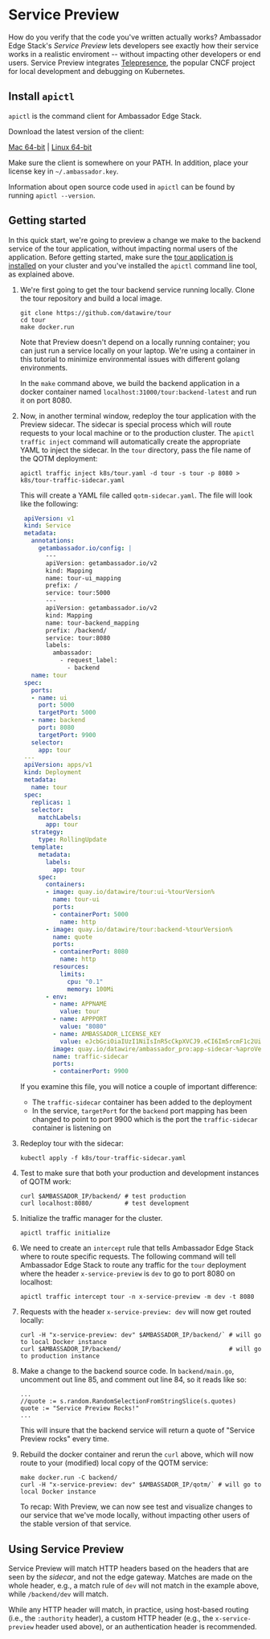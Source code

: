 # Service Preview


How do you verify that the code you've written actually works? Ambassador Edge Stack's *Service Preview* lets developers see exactly how their service works in a realistic enviroment -- without impacting other developers or end users. Service Preview integrates [Telepresence](https://www.telepresence.io), the popular CNCF project for local development and debugging on Kubernetes.



## Install `apictl`


`apictl` is the command client for Ambassador Edge Stack.


Download the latest version of the client:

<a class="apictl-dl" href="https://s3.amazonaws.com/datawire-static-files/apictl/%aproVersion%/darwin/amd64/apictl">Mac 64-bit</a> |
<a class="apictl-linux-dl" href="https://s3.amazonaws.com/datawire-static-files/apictl/%aproVersion%/linux/amd64/apictl">Linux 64-bit</a>

Make sure the client is somewhere on your PATH. In addition, place your license key in `~/.ambassador.key`.

Information about open source code used in `apictl` can be found by running `apictl --version`.

## Getting started

In this quick start, we're going to preview a change we make to the backend service of the tour application, without impacting normal users of the application. Before getting started, make sure the [tour application is installed](https://www.getambassador.io/user-guide/getting-started#3-creating-your-first-service) on your cluster and you've installed the `apictl` command line tool, as explained above.

1. We're first going to get the tour backend service running locally. Clone the tour repository and build a local image.

    ```
    git clone https://github.com/datawire/tour
    cd tour
    make docker.run
    ```

    Note that Preview doesn't depend on a locally running container; you can just run a service locally on your laptop. We're using a container in this tutorial to minimize environmental issues with different golang environments.

    In the `make` command above, we build the backend application in a docker container named `localhost:31000/tour:backend-latest` and run it on port 8080.

2. Now, in another terminal window, redeploy the tour application with the Preview sidecar. The sidecar is special process which will route requests to your local machine or to the production cluster. The `apictl traffic inject` command will automatically create the appropriate YAML to inject the sidecar. In the `tour` directory, pass the file name of the QOTM deployment:

   ```
   apictl traffic inject k8s/tour.yaml -d tour -s tour -p 8080 > k8s/tour-traffic-sidecar.yaml
   ```

   This will create a YAML file called `qotm-sidecar.yaml`. The file will look like the following:

   ```yaml
    apiVersion: v1
    kind: Service
    metadata:
      annotations:
        getambassador.io/config: |
          ---
          apiVersion: getambassador.io/v2
          kind: Mapping
          name: tour-ui_mapping
          prefix: /
          service: tour:5000
          ---
          apiVersion: getambassador.io/v2
          kind: Mapping
          name: tour-backend_mapping
          prefix: /backend/
          service: tour:8080
          labels:
            ambassador:
              - request_label:
                - backend
      name: tour
    spec:
      ports:
      - name: ui
        port: 5000
        targetPort: 5000
      - name: backend
        port: 8080
        targetPort: 9900
      selector:
        app: tour
    ---
    apiVersion: apps/v1
    kind: Deployment
    metadata:
      name: tour
    spec:
      replicas: 1
      selector:
        matchLabels:
          app: tour
      strategy:
        type: RollingUpdate
      template:
        metadata:
          labels:
            app: tour
        spec:
          containers:
          - image: quay.io/datawire/tour:ui-%tourVersion%
            name: tour-ui
            ports:
            - containerPort: 5000
              name: http
          - image: quay.io/datawire/tour:backend-%tourVersion%
            name: quote
            ports:
            - containerPort: 8080
              name: http
            resources:
              limits:
                cpu: "0.1"
                memory: 100Mi
          - env:
            - name: APPNAME
              value: tour
            - name: APPPORT
              value: "8080"
            - name: AMBASSADOR_LICENSE_KEY
              value: eJcbGciOiaIUzI1NiIsInR5cCkpXVCJ9.eCI6Im5rcmF1c2UiLCJleHAiOjE1Nzg0MTg4ODZ9.S_6-zdPyy4z1N4Jmo5e4A7fME4CbQVL_13ikw
            image: quay.io/datawire/ambassador_pro:app-sidecar-%aproVersion%
            name: traffic-sidecar
            ports:
            - containerPort: 9900
   ```

   If you examine this file, you will notice a couple of important difference:
   - The `traffic-sidecar` container has been added to the deployment
   - In the service, `targetPort` for the `backend` port mapping has been changed to point to port 9900 which is the port the `traffic-sidecar` container is listening on

4. Redeploy tour with the sidecar:

   ```
   kubectl apply -f k8s/tour-traffic-sidecar.yaml
   ```

5. Test to make sure that both your production and development instances of QOTM work:

    ```
    curl $AMBASSADOR_IP/backend/ # test production
    curl localhost:8080/         # test development
    ```

6. Initialize the traffic manager for the cluster.

    ```
    apictl traffic initialize
    ```


7. We need to create an `intercept` rule that tells Ambassador Edge Stack where to route specific requests. The following command will tell Ambassador Edge Stack to route any traffic for the `tour` deployment where the header `x-service-preview` is `dev` to go to port 8080 on localhost:



    ```
    apictl traffic intercept tour -n x-service-preview -m dev -t 8080
    ```

8. Requests with the header `x-service-preview: dev` will now get routed locally:

    ```
    curl -H "x-service-preview: dev" $AMBASSADOR_IP/backend/` # will go to local Docker instance
    curl $AMBASSADOR_IP/backend/                              # will go to production instance
    ```

9. Make a change to the backend source code. In `backend/main.go`, uncomment out line 85, and comment out line 84, so it reads like so:

    ```golang
    ...
    //quote := s.random.RandomSelectionFromStringSlice(s.quotes)
    quote := "Service Preview Rocks!"
    ...
    ```

    This will insure that the backend service will return a quote of "Service Preview rocks" every time.

10. Rebuild the docker container and rerun  the `curl` above, which will now route to your (modified) local copy of the QOTM service:

    ```
    make docker.run -C backend/
    curl -H "x-service-preview: dev" $AMBASSADOR_IP/qotm/` # will go to local Docker instance
    ```

    To recap: With Preview, we can now see test and visualize changes to our service that we've mode locally, without impacting other users of the stable version of that service.

## Using Service Preview

Service Preview will match HTTP headers based on the headers that are seen by the *sidecar*, and not the edge gateway. Matches are made on the whole header, e.g., a match rule of `dev` will not match in the example above, while `/backend/dev` will match.

While any HTTP header will match, in practice, using host-based routing (i.e., the `:authority` header), a custom HTTP header (e.g., the `x-service-preview` header used above), or an authentication header is recommended.
